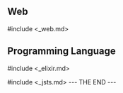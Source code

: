 ## Web

#include <_web.md>

## Programming Language

#include <_elixir.md>

#include <_jsts.md>
--- THE END ---
